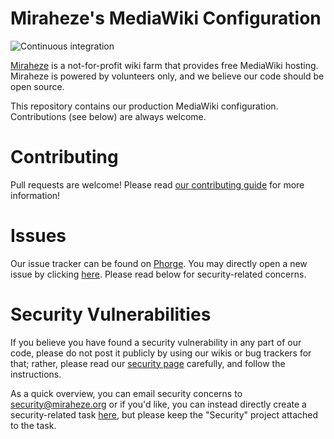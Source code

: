 # Miraheze's MediaWiki Configuration

![Continuous integration](https://github.com/miraheze/mw-config/workflows/Continuous%20integration/badge.svg)

[Miraheze](https://meta.miraheze.org/wiki/Special:MyLanguage/Miraheze) is a not-for-profit wiki farm that provides free MediaWiki hosting. Miraheze is powered by volunteers only, and we believe our code should be open source.

This repository contains our production MediaWiki configuration. Contributions (see below) are always welcome.

# Contributing

Pull requests are welcome! Please read [our contributing guide](.github/CONTRIBUTING.md) for more information!

# Issues

Our issue tracker can be found on [Phorge](https://issue-tracker.miraheze.org/maniphest/). You may directly open a new issue by clicking [here](https://issue-tracker.miraheze.org/maniphest/task/edit/form/1/). Please read below for security-related concerns.

# Security Vulnerabilities

If you believe you have found a security vulnerability in any part of our code, please do not post it publicly by using our wikis or bug trackers for that; rather, please read our [security page](https://meta.miraheze.org/wiki/Special:MyLanguage/Security) carefully, and follow the instructions.

As a quick overview, you can email security concerns to security@miraheze.org or if you'd like, you can instead directly create a security-related task [here](https://issue-tracker.miraheze.org/maniphest/task/edit/form/2/), but please keep the "Security" project attached to the task.
